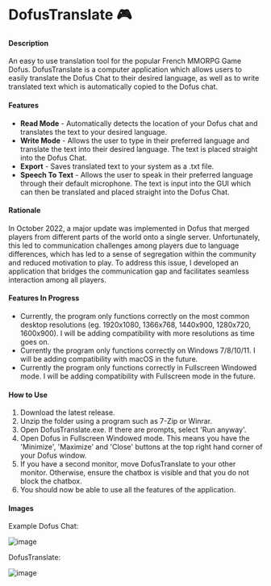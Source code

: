 # DofusTranslate 🎮
#### Description
An easy to use translation tool for the popular French MMORPG Game Dofus. DofusTranslate is a computer application which allows users to easily translate the Dofus Chat to their desired language, as well as to write translated text which is automatically copied to the Dofus chat.

#### Features
- **Read Mode** - Automatically detects the location of your Dofus chat and translates the text to your desired language.
- **Write Mode** - Allows the user to type in their preferred language and translate the text into their desired language. The text is placed straight into the Dofus Chat.
- **Export** - Saves translated text to your system as a .txt file.
- **Speech To Text** - Allows the user to speak in their preferred language through their default microphone. The text is input into the GUI which can then be translated and placed straight into the Dofus Chat.

#### Rationale
In October 2022, a major update was implemented in Dofus that merged players from different parts of the world onto a single server. Unfortunately, this led to communication challenges among players due to language differences, which has led to a sense of segregation within the community and reduced motivation to play. To address this issue, I developed an application that bridges the communication gap and facilitates seamless interaction among all players.

#### Features In Progress
- Currently, the program only functions correctly on the most common desktop resolutions (eg. 1920x1080, 1366x768, 1440x900, 1280x720, 1600x900). I will be adding compatibility with more resolutions as time goes on.
- Currently the program only functions correctly on Windows 7/8/10/11. I will be adding compatibility with macOS in the future.
- Currently the program only functions correctly in Fullscreen Windowed mode. I will be adding compatibility with Fullscreen mode in the future.

#### How to Use
1. Download the latest release.
2. Unzip the folder using a program such as 7-Zip or Winrar.
3. Open DofusTranslate.exe. If there are prompts, select 'Run anyway'.
4. Open Dofus in Fullscreen Windowed mode. This means you have the 'Minimize', 'Maximize' and 'Close' buttons at the top right hand corner of your Dofus window.
5. If you have a second monitor, move DofusTranslate to your other monitor. Otherwise, ensure the chatbox is visible and that you do not block the chatbox.
6. You should now be able to use all the features of the application.

#### Images
Example Dofus Chat:

![image](https://user-images.githubusercontent.com/88427182/230609437-dcb4a9b3-ae10-44d6-8f9e-0125ee304b18.png)

DofusTranslate:

![image](https://user-images.githubusercontent.com/88427182/230613487-cae189c1-cb39-4b68-8557-394118bc5aa3.png)



